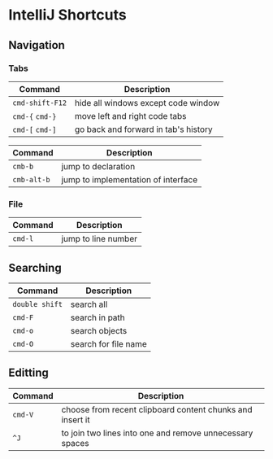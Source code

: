# IntelliJ Shortcuts

## Navigation

### Tabs

| Command | Description |
| ------- | ----------- |
| `cmd-shift-F12` | hide all windows except code window | 
| `cmd-{` `cmd-}` | move left and right code tabs |
| `cmd-[` `cmd-]` | go back and forward in tab's history |


| Command | Description |
| ------- | ----------- |
| `cmb-b` | jump to declaration |
| `cmb-alt-b` | jump to implementation of interface |

### File

| Command | Description |
| ------- | ----------- |
| `cmd-l` | jump to line number |

## Searching

| Command | Description |
| ------- | ----------- |
| `double shift` | search all |
| `cmd-F` | search in path |
| `cmd-o` | search objects |
| `cmd-O` | search for file name |

## Editting
| Command | Description |
| ------- | ----------- |
| `cmd-V` | choose from recent clipboard content chunks and insert it |
| `^J` | to join two lines into one and remove unnecessary spaces |
 
